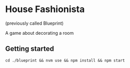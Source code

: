 # House Fashionista

(previously called Blueprint) 

A game about decorating a room 

## Getting started

`cd ./blueprint && nvm use && npm install && npm start`
